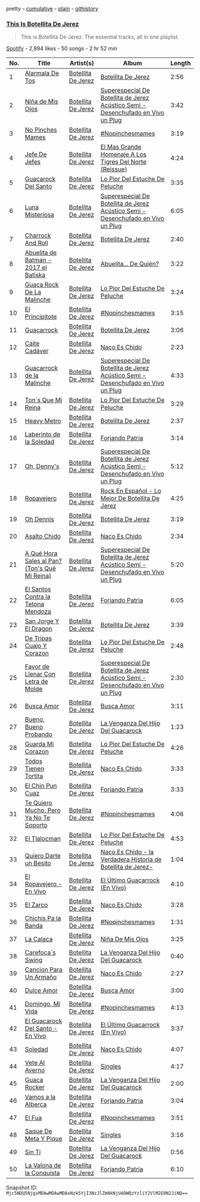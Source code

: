pretty - [cumulative](/playlists/cumulative/37i9dQZF1DZ06evO2SD7U4.md) - [plain](/playlists/plain/37i9dQZF1DZ06evO2SD7U4) - [githistory](https://github.githistory.xyz/mackorone/spotify-playlist-archive/blob/main/playlists/plain/37i9dQZF1DZ06evO2SD7U4)

### [This Is Botellita De Jerez](https://open.spotify.com/playlist/37i9dQZF1DZ06evO2SD7U4)

> This is Botellita De Jerez\. The essential tracks, all in one playlist.

[Spotify](https://open.spotify.com/user/spotify) - 2,894 likes - 50 songs - 2 hr 52 min

| No. | Title | Artist(s) | Album | Length |
|---|---|---|---|---|
| 1 | [Alarmala De Tos](https://open.spotify.com/track/5w2jRK3JTtHT7IUxcZwn89) | [Botellita De Jerez](https://open.spotify.com/artist/4Uj1AIKANgEZWS7y3cDIjC) | [Botellita De Jerez](https://open.spotify.com/album/78MN9NUuPR8pxYx7m0WYcg) | 2:56 |
| 2 | [Niña de Mis Ojos](https://open.spotify.com/track/49D7h2TW0SqGTPuZA7S7c1) | [Botellita De Jerez](https://open.spotify.com/artist/4Uj1AIKANgEZWS7y3cDIjC) | [Superespecial De Botellita de Jerez Acústico Semi \- Desenchufado en Vivo un Plug](https://open.spotify.com/album/4lIYlrkQAGs8PtFP9TNUuA) | 3:42 |
| 3 | [No Pinches Mames](https://open.spotify.com/track/6uKMEHRAyURvyleRykDMPg) | [Botellita De Jerez](https://open.spotify.com/artist/4Uj1AIKANgEZWS7y3cDIjC) | [\#Nopinchesmames](https://open.spotify.com/album/0f7hbtdhG4rW5xNydzad7d) | 3:19 |
| 4 | [Jefe De Jefes](https://open.spotify.com/track/6ZVpMSjOgWVn8DYWnt4qTr) | [Botellita De Jerez](https://open.spotify.com/artist/4Uj1AIKANgEZWS7y3cDIjC) | [El Mas Grande Homenaje A Los Tigres Del Norte \(Reissue\)](https://open.spotify.com/album/2CV4KdKMJ4fNq29HLmGmri) | 4:24 |
| 5 | [Guacarock Del Santo](https://open.spotify.com/track/5tHOJYiBkvOKdIl7sFkCuV) | [Botellita De Jerez](https://open.spotify.com/artist/4Uj1AIKANgEZWS7y3cDIjC) | [Lo Pior Del Estuche De Peluche](https://open.spotify.com/album/0kyCl9EeEJJeg1D2YFxSvS) | 3:35 |
| 6 | [Luna Misteriosa](https://open.spotify.com/track/2uz8It2DbphVc1spMb8ctA) | [Botellita De Jerez](https://open.spotify.com/artist/4Uj1AIKANgEZWS7y3cDIjC) | [Superespecial De Botellita de Jerez Acústico Semi \- Desenchufado en Vivo un Plug](https://open.spotify.com/album/4lIYlrkQAGs8PtFP9TNUuA) | 6:05 |
| 7 | [Charrock And Roll](https://open.spotify.com/track/3HmqRXlhhobsLaw3Bj1uIR) | [Botellita De Jerez](https://open.spotify.com/artist/4Uj1AIKANgEZWS7y3cDIjC) | [Botellita De Jerez](https://open.spotify.com/album/78MN9NUuPR8pxYx7m0WYcg) | 2:40 |
| 8 | [Abuelita de Batman \- 2017 el Batiska](https://open.spotify.com/track/43wXjNizH6FJEqLryAAPWJ) | [Botellita De Jerez](https://open.spotify.com/artist/4Uj1AIKANgEZWS7y3cDIjC) | [Abuelita..\. De Quién?](https://open.spotify.com/album/72WIcpktR2TOCiDGATUgnq) | 3:22 |
| 9 | [Guaca Rock De La Malinche](https://open.spotify.com/track/6vsZUtdttpNsraa2BYj9uV) | [Botellita De Jerez](https://open.spotify.com/artist/4Uj1AIKANgEZWS7y3cDIjC) | [Lo Pior Del Estuche De Peluche](https://open.spotify.com/album/0kyCl9EeEJJeg1D2YFxSvS) | 3:24 |
| 10 | [El Principitote](https://open.spotify.com/track/0sqYICan49xrodJxGeUUQz) | [Botellita De Jerez](https://open.spotify.com/artist/4Uj1AIKANgEZWS7y3cDIjC) | [\#Nopinchesmames](https://open.spotify.com/album/0f7hbtdhG4rW5xNydzad7d) | 3:15 |
| 11 | [Guacarrock](https://open.spotify.com/track/2YwMzdQvUYoZZX1WX8ezc1) | [Botellita De Jerez](https://open.spotify.com/artist/4Uj1AIKANgEZWS7y3cDIjC) | [Botellita De Jerez](https://open.spotify.com/album/78MN9NUuPR8pxYx7m0WYcg) | 3:06 |
| 12 | [Caite Cadáver](https://open.spotify.com/track/0L1btFPdhszdNSH00pILro) | [Botellita De Jerez](https://open.spotify.com/artist/4Uj1AIKANgEZWS7y3cDIjC) | [Naco Es Chido](https://open.spotify.com/album/0ewIlyP07glFK4N55igHHl) | 2:23 |
| 13 | [Guacarrock de la Malinche](https://open.spotify.com/track/6AuKBBMkYpw1ikHJCKr2HV) | [Botellita De Jerez](https://open.spotify.com/artist/4Uj1AIKANgEZWS7y3cDIjC) | [Superespecial De Botellita de Jerez Acústico Semi \- Desenchufado en Vivo un Plug](https://open.spotify.com/album/4lIYlrkQAGs8PtFP9TNUuA) | 4:33 |
| 14 | [Ton´s Que Mi Reina](https://open.spotify.com/track/1a0PheKw63o5te70iI4uD0) | [Botellita De Jerez](https://open.spotify.com/artist/4Uj1AIKANgEZWS7y3cDIjC) | [Lo Pior Del Estuche De Peluche](https://open.spotify.com/album/0kyCl9EeEJJeg1D2YFxSvS) | 3:29 |
| 15 | [Heavy Metro](https://open.spotify.com/track/6X4AiGfwsNohgMbSrD0tXA) | [Botellita De Jerez](https://open.spotify.com/artist/4Uj1AIKANgEZWS7y3cDIjC) | [Botellita De Jerez](https://open.spotify.com/album/78MN9NUuPR8pxYx7m0WYcg) | 2:37 |
| 16 | [Laberinto de la Soledad](https://open.spotify.com/track/1qilssmXFoyUuQxA20dpAB) | [Botellita De Jerez](https://open.spotify.com/artist/4Uj1AIKANgEZWS7y3cDIjC) | [Forjando Patria](https://open.spotify.com/album/0YSBhmwpyfCPjuAEoOyV7L) | 3:14 |
| 17 | [Oh, Denny's](https://open.spotify.com/track/2e10uppA5P9X6gMWhY02A9) | [Botellita De Jerez](https://open.spotify.com/artist/4Uj1AIKANgEZWS7y3cDIjC) | [Superespecial De Botellita de Jerez Acústico Semi \- Desenchufado en Vivo un Plug](https://open.spotify.com/album/4lIYlrkQAGs8PtFP9TNUuA) | 5:12 |
| 18 | [Ropavejero](https://open.spotify.com/track/0dOKreLKmUtYQvsdzcwXZL) | [Botellita De Jerez](https://open.spotify.com/artist/4Uj1AIKANgEZWS7y3cDIjC) | [Rock En Español \- Lo Mejor De Botellita De Jerez](https://open.spotify.com/album/70fvCgWSkOQRABSSJP6xAg) | 4:25 |
| 19 | [Oh Dennis](https://open.spotify.com/track/6IuDGQx94luOJpJ5f1Z8us) | [Botellita De Jerez](https://open.spotify.com/artist/4Uj1AIKANgEZWS7y3cDIjC) | [Botellita De Jerez](https://open.spotify.com/album/78MN9NUuPR8pxYx7m0WYcg) | 3:19 |
| 20 | [Asalto Chido](https://open.spotify.com/track/7tM0WwDhtb3JCa7HKDXZm3) | [Botellita De Jerez](https://open.spotify.com/artist/4Uj1AIKANgEZWS7y3cDIjC) | [Naco Es Chido](https://open.spotify.com/album/0ewIlyP07glFK4N55igHHl) | 2:34 |
| 21 | [A Qué Hora Sales al Pan? \(Ton's Qué Mi Reina\)](https://open.spotify.com/track/6IjnQgJWxRUExDqUcgHKDs) | [Botellita De Jerez](https://open.spotify.com/artist/4Uj1AIKANgEZWS7y3cDIjC) | [Superespecial De Botellita de Jerez Acústico Semi \- Desenchufado en Vivo un Plug](https://open.spotify.com/album/4lIYlrkQAGs8PtFP9TNUuA) | 5:20 |
| 22 | [El Santos Contra la Tetona Mendoza](https://open.spotify.com/track/5TbnhVJds6alLcGTzzbRVA) | [Botellita De Jerez](https://open.spotify.com/artist/4Uj1AIKANgEZWS7y3cDIjC) | [Forjando Patria](https://open.spotify.com/album/0YSBhmwpyfCPjuAEoOyV7L) | 6:05 |
| 23 | [San Jorge Y El Dragon](https://open.spotify.com/track/5aPJSGuxgdVqXjUNs2dX4n) | [Botellita De Jerez](https://open.spotify.com/artist/4Uj1AIKANgEZWS7y3cDIjC) | [Botellita De Jerez](https://open.spotify.com/album/78MN9NUuPR8pxYx7m0WYcg) | 3:39 |
| 24 | [De Tripas Cuajo Y Corazon](https://open.spotify.com/track/5G6yMRyuN38MnnHgeD0ayZ) | [Botellita De Jerez](https://open.spotify.com/artist/4Uj1AIKANgEZWS7y3cDIjC) | [Lo Pior Del Estuche De Peluche](https://open.spotify.com/album/0kyCl9EeEJJeg1D2YFxSvS) | 2:48 |
| 25 | [Favor de Llenar Con Letra de Molde](https://open.spotify.com/track/01AYELgjTZcl4YUBFXx9ON) | [Botellita De Jerez](https://open.spotify.com/artist/4Uj1AIKANgEZWS7y3cDIjC) | [Superespecial De Botellita de Jerez Acústico Semi \- Desenchufado en Vivo un Plug](https://open.spotify.com/album/4lIYlrkQAGs8PtFP9TNUuA) | 2:30 |
| 26 | [Busca Amor](https://open.spotify.com/track/0zE9OCKsW0KsxSF7PXiWzJ) | [Botellita De Jerez](https://open.spotify.com/artist/4Uj1AIKANgEZWS7y3cDIjC) | [Busca Amor](https://open.spotify.com/album/1YEE9L8LyNt1dC13rf5HX7) | 3:11 |
| 27 | [Bueno, Bueno Probando](https://open.spotify.com/track/0UmWL3lUXe5iFUh6dJE5wg) | [Botellita De Jerez](https://open.spotify.com/artist/4Uj1AIKANgEZWS7y3cDIjC) | [La Venganza Del Hijo Del Guacarock](https://open.spotify.com/album/5e3ueyxtyk8MbLRXWL7PCn) | 1:23 |
| 28 | [Guarda Mi Corazon](https://open.spotify.com/track/2jHLJSxPeTH7sTQwIgF4Cd) | [Botellita De Jerez](https://open.spotify.com/artist/4Uj1AIKANgEZWS7y3cDIjC) | [Lo Pior Del Estuche De Peluche](https://open.spotify.com/album/0kyCl9EeEJJeg1D2YFxSvS) | 4:26 |
| 29 | [Todos Tienen Tortita](https://open.spotify.com/track/6Rg2QlImRoCwfVfYATRVAI) | [Botellita De Jerez](https://open.spotify.com/artist/4Uj1AIKANgEZWS7y3cDIjC) | [Naco Es Chido](https://open.spotify.com/album/0ewIlyP07glFK4N55igHHl) | 3:33 |
| 30 | [El Chin Pun Cuaz](https://open.spotify.com/track/4huuYKuzBzWDFXWhbDdUyV) | [Botellita De Jerez](https://open.spotify.com/artist/4Uj1AIKANgEZWS7y3cDIjC) | [Forjando Patria](https://open.spotify.com/album/0YSBhmwpyfCPjuAEoOyV7L) | 3:33 |
| 31 | [Te Quiero Mucho, Pero Ya No Te Soporto](https://open.spotify.com/track/30TZX7UiJunHYKByAQKqCj) | [Botellita De Jerez](https://open.spotify.com/artist/4Uj1AIKANgEZWS7y3cDIjC) | [\#Nopinchesmames](https://open.spotify.com/album/0f7hbtdhG4rW5xNydzad7d) | 4:06 |
| 32 | [El Tlalocman](https://open.spotify.com/track/4iTxigDPw8KjLzwtaQCf4O) | [Botellita De Jerez](https://open.spotify.com/artist/4Uj1AIKANgEZWS7y3cDIjC) | [Lo Pior Del Estuche De Peluche](https://open.spotify.com/album/0kyCl9EeEJJeg1D2YFxSvS) | 4:53 |
| 33 | [Quiero Darte un Besito](https://open.spotify.com/track/64BB90XDb9huZMQyPheP2o) | [Botellita De Jerez](https://open.spotify.com/artist/4Uj1AIKANgEZWS7y3cDIjC) | [Naco Es Chido \- la Verdadera Historia de Botellita de Jerez\-](https://open.spotify.com/album/1DAANDDHtedCRolsi8k3A7) | 1:04 |
| 34 | [El Ropavejero \- En Vivo](https://open.spotify.com/track/4V8nGYcSfYSYepkCklI7lq) | [Botellita De Jerez](https://open.spotify.com/artist/4Uj1AIKANgEZWS7y3cDIjC) | [El Último Guacarrock \(En Vivo\)](https://open.spotify.com/album/1GlSNF3HV9bp4bWmIB1cYA) | 4:10 |
| 35 | [El Zarco](https://open.spotify.com/track/0J548pc7r0povSagoEJj0A) | [Botellita De Jerez](https://open.spotify.com/artist/4Uj1AIKANgEZWS7y3cDIjC) | [Naco Es Chido](https://open.spotify.com/album/0ewIlyP07glFK4N55igHHl) | 3:28 |
| 36 | [Chichis Pa la Banda](https://open.spotify.com/track/7pJfggsvXBnvvtPHyhDy8O) | [Botellita De Jerez](https://open.spotify.com/artist/4Uj1AIKANgEZWS7y3cDIjC) | [\#Nopinchesmames](https://open.spotify.com/album/0f7hbtdhG4rW5xNydzad7d) | 1:31 |
| 37 | [La Calaca](https://open.spotify.com/track/0mEOv7YRL877hbe9Xazu3y) | [Botellita De Jerez](https://open.spotify.com/artist/4Uj1AIKANgEZWS7y3cDIjC) | [Niña De Mis Ojos](https://open.spotify.com/album/6UAzrDt8X6ANfGsKfj6nHp) | 3:25 |
| 38 | [Carefoca´s Swing](https://open.spotify.com/track/2ITjRXPgv8VnhSL7vLa2r2) | [Botellita De Jerez](https://open.spotify.com/artist/4Uj1AIKANgEZWS7y3cDIjC) | [La Venganza Del Hijo Del Guacarock](https://open.spotify.com/album/5e3ueyxtyk8MbLRXWL7PCn) | 0:40 |
| 39 | [Cancion Para Un Armaño](https://open.spotify.com/track/1BaFuldYAV0jxVdWFPaCIO) | [Botellita De Jerez](https://open.spotify.com/artist/4Uj1AIKANgEZWS7y3cDIjC) | [Naco Es Chido](https://open.spotify.com/album/0ewIlyP07glFK4N55igHHl) | 2:27 |
| 40 | [Dulce Amor](https://open.spotify.com/track/1wI5VG3kxOyJ5yZwMIpUIy) | [Botellita De Jerez](https://open.spotify.com/artist/4Uj1AIKANgEZWS7y3cDIjC) | [Busca Amor](https://open.spotify.com/album/1YEE9L8LyNt1dC13rf5HX7) | 3:00 |
| 41 | [Domingo, Mi Vida](https://open.spotify.com/track/7gkibpWBSlSKnsR2mo0K1v) | [Botellita De Jerez](https://open.spotify.com/artist/4Uj1AIKANgEZWS7y3cDIjC) | [\#Nopinchesmames](https://open.spotify.com/album/0f7hbtdhG4rW5xNydzad7d) | 4:13 |
| 42 | [El Guacarock Del Santo \- En Vivo](https://open.spotify.com/track/7hp8sc6Pw7uhWxcYnFJOCN) | [Botellita De Jerez](https://open.spotify.com/artist/4Uj1AIKANgEZWS7y3cDIjC) | [El Último Guacarrock \(En Vivo\)](https://open.spotify.com/album/1GlSNF3HV9bp4bWmIB1cYA) | 3:37 |
| 43 | [Soledad](https://open.spotify.com/track/1DiHDUg3iRQJODq2vk4Er5) | [Botellita De Jerez](https://open.spotify.com/artist/4Uj1AIKANgEZWS7y3cDIjC) | [Naco Es Chido](https://open.spotify.com/album/0ewIlyP07glFK4N55igHHl) | 4:07 |
| 44 | [Vete Al Averno](https://open.spotify.com/track/0FEtNfXErt5haCQc4KjYKC) | [Botellita De Jerez](https://open.spotify.com/artist/4Uj1AIKANgEZWS7y3cDIjC) | [Singles](https://open.spotify.com/album/5q54omEW1Ko4xPvxlTO9GF) | 4:17 |
| 45 | [Guaca Rocker](https://open.spotify.com/track/3lgoiNLqXfykqFZzBLHs1r) | [Botellita De Jerez](https://open.spotify.com/artist/4Uj1AIKANgEZWS7y3cDIjC) | [La Venganza Del Hijo Del Guacarock](https://open.spotify.com/album/5e3ueyxtyk8MbLRXWL7PCn) | 2:00 |
| 46 | [Vamos a la Alberca](https://open.spotify.com/track/6lwlEDfZNSNESBQOiErgul) | [Botellita De Jerez](https://open.spotify.com/artist/4Uj1AIKANgEZWS7y3cDIjC) | [Forjando Patria](https://open.spotify.com/album/0YSBhmwpyfCPjuAEoOyV7L) | 3:04 |
| 47 | [El Fua](https://open.spotify.com/track/6knv5TFNGAmKVUR6GhJge7) | [Botellita De Jerez](https://open.spotify.com/artist/4Uj1AIKANgEZWS7y3cDIjC) | [\#Nopinchesmames](https://open.spotify.com/album/0f7hbtdhG4rW5xNydzad7d) | 3:51 |
| 48 | [Saque De Meta Y Pique](https://open.spotify.com/track/2wIsOeYMl9ie4MLObWvypH) | [Botellita De Jerez](https://open.spotify.com/artist/4Uj1AIKANgEZWS7y3cDIjC) | [Singles](https://open.spotify.com/album/5q54omEW1Ko4xPvxlTO9GF) | 3:16 |
| 49 | [Sin Ti](https://open.spotify.com/track/12hFgenMwaFHoK2ZqiRh9q) | [Botellita De Jerez](https://open.spotify.com/artist/4Uj1AIKANgEZWS7y3cDIjC) | [La Venganza Del Hijo Del Guacarock](https://open.spotify.com/album/5e3ueyxtyk8MbLRXWL7PCn) | 0:56 |
| 50 | [La Valona de la Conquista](https://open.spotify.com/track/4HDDb63OphLhe87KxZ61SS) | [Botellita De Jerez](https://open.spotify.com/artist/4Uj1AIKANgEZWS7y3cDIjC) | [Forjando Patria](https://open.spotify.com/album/0YSBhmwpyfCPjuAEoOyV7L) | 6:10 |

Snapshot ID: `Mjc5NDU5NjgsMDAwMDAwMDAxNzk5YjI3NzJlZmNkNjU4OWQzYzliY2VlM2E0N2JiNQ==`
